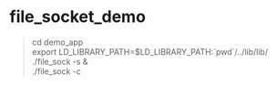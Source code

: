 # file_socket_demo
>cd demo_app <br/>
>export LD_LIBRARY_PATH=$LD_LIBRARY_PATH:\`pwd\`\/..\/lib\/lib\/ <br/>
>./file_sock -s \& <br/>
>./file_sock -c <br/>
